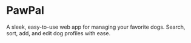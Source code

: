 # PawPal
A sleek, easy-to-use web app for managing your favorite dogs. Search, sort, add, and edit dog profiles with ease.
